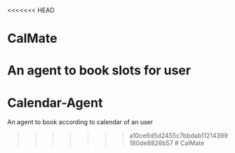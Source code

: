 <<<<<<< HEAD
# CalMate
An agent to book slots for user
=======
# Calendar-Agent
An agent to book according to calendar of an user
>>>>>>> a10ce6d5d2455c7bbdab11214399180de8826b57
#   C a l M a t e  
 